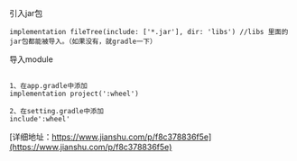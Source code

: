 
引入jar包
```
implementation fileTree(include: ['*.jar'], dir: 'libs') //libs 里面的jar包都能被导入。（如果没有，就gradle一下）
```
导入module
```

1、在app.gradle中添加
implementation project(':wheel')

2、在setting.gradle中添加
include':wheel'

```
[详细地址：https://www.jianshu.com/p/f8c378836f5e](https://www.jianshu.com/p/f8c378836f5e)